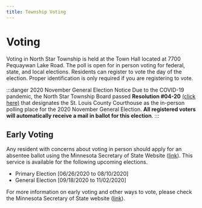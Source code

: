 ```yaml
---
title: Township Voting
---
```


# Voting
Voting in North Star Township is held at the Town Hall located at 7700 Pequaywan Lake Road. The poll is open for in person voting for federal, state, and local elections. Residents can register to vote the day of the election. Proper identification is only required if you are registering to vote. 

:::danger 2020 November General Election Notice
Due to the COVID-19 pandemic, the North Star Township Board passed **Resolution #04-20** [(click here)](/township/resolutions/resolution-04-20.md) that designates the St. Louis County Courthouse as the in-person polling place for the 2020 November General Election.  **All registered voters will automatically receive a mail in ballot for this election**.
:::

Early Voting
------------
Any resident with concerns about voting in person should apply for an absentee
ballot using the Minnesota Secretary of State Website ([link](https://mnvotes.sos.state.mn.us/ABRegistration/ABRegistrationStep1.aspx)). This service is available for the following upcoming elections.

- Primary Election [06/26/2020 to 08/10/2020]
- General Election [09/18/2020 to 11/02/2020]

For more information on early voting and other ways to vote, please check the Minnesota Secretary of State website ([link](https://www.sos.state.mn.us/elections-voting/other-ways-to-vote/)).
